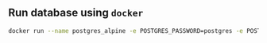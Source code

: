 ## Run database using `docker`
```bash
docker run --name postgres_alpine -e POSTGRES_PASSWORD=postgres -e POSTGRES_USER=postgres -d postgres:alpine
```
